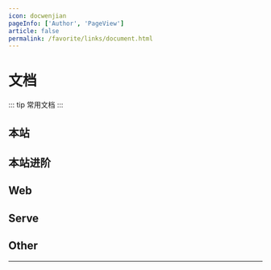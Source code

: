 ```yaml
---
icon: docwenjian
pageInfo: ['Author', 'PageView']
article: false
permalink: /favorite/links/document.html
---
```


# 文档

::: tip 常用文档
:::

## <MyIcon name="zhanzhang" /> 本站

<VPCard
  title="Markdown 是一种轻量级标记语言，它允许人们使用易读易写的纯文本格式编写文档，Markdown文件的后缀名便是“.md”。"
  desc="Markdown 是一种轻量级标记语言，它允许人们使用易读易写的纯文本格式编写文档，Markdown文件的后缀名便是“.md”。"
  logo="https://code.visualstudio.com/assets/icons/file-icons/markdown.svg"
  link="https://markdown.com.cn/"
/>

<VPCard
  title="Vue 驱动的静态网站生成器"
  desc="Vue 驱动的静态网站生成器"
  logo="https://v2.vuepress.vuejs.org/images/hero.png"
  link="https://v2.vuepress.vuejs.org"
/>

<VPCard
  title="一个具有强大功能的 vuepress 主题✨"
  desc="一个具有强大功能的 vuepress 主题✨"
  logo="https://theme-hope-assets.vuejs.press/logo.svg"
  link="https://theme-hope.vuejs.press"
/>

## <MyIcon name="bokex" /> 本站进阶

<VPCard
  title="🍭 一款很漂亮的 HTML5 播放器"
  desc="🍭 一款很漂亮的 HTML5 播放器"
  logo="https://camo.githubusercontent.com/945862845a2aa812b8cf50b9238b74524cb8e87b7420b647f37e69d968e09d40/68747470733a2f2f692e696d6775722e636f6d2f4c6e50765a764f2e706e67"
  link="https://aplayer.js.org"
/>

<VPCard
  title="一款简洁、安全的评论系统。"
  desc="一款简洁、安全的评论系统。"
  logo="https://waline.js.org/logo.png"
  link="https://waline.js.org/"
/>

<VPCard
  title="国内功能很强大且图标内容很丰富的矢量图标库，提供矢量图标下载、在线存储、格式转换等功能。"
  desc="国内功能很强大且图标内容很丰富的矢量图标库，提供矢量图标下载、在线存储、格式转换等功能。"
  logo="https://img.alicdn.com/imgextra/i4/O1CN01Z5paLz1O0zuCC7osS_!!6000000001644-55-tps-83-82.svg"
  link="https://www.iconfont.cn/"
/>

<VPCard
  title="易学易用，性能出色，适用场景丰富的 Web 前端框架。"
  desc="易学易用，性能出色，适用场景丰富的 Web 前端框架。"
  logo="https://cdn.docschina.org/home/logo/vue.svg"
  link="https://cn.vuejs.org"
/>

<VPCard
  title="MDN Web Docs站点提供了关于开放Web技术的信息，包括HTML、CSS和用于Web站点和渐进式Web应用程序的api。"
  desc="MDN Web Docs站点提供了关于开放Web技术的信息，包括HTML、CSS和用于Web站点和渐进式Web应用程序的api。"
  logo="https://developer.mozilla.org/apple-touch-icon.6803c6f0.png"
  link="https://developer.mozilla.org"
/>

<VPCard
  title="JavaScript的超集。"
  desc="JavaScript的超集。"
  logo="https://bosens-china.github.io/Typescript-manual/favicon.png"
  link="https://bosens-china.github.io/Typescript-manual/"
/>

<VPCard
  title="Sass 是世界上最成熟、稳定、强大的专业级 CSS 扩展语言。"
  desc="Sass 是世界上最成熟、稳定、强大的专业级 CSS 扩展语言。"
  logo="https://www.sasscss.com/assets/img/logos/logo.svg"
  link="https://www.sasscss.com/"
/>

<VPCard
  title="高性能、可扩展、易部署、易使用，存储数据非常方便"
  desc="高性能、可扩展、易部署、易使用，存储数据非常方便"
  logo="/img/logo-mongodb.png"
  link="https://docs.mongoing.com/"
/>

<VPCard
  title="世界最大的程序员聚集地。"
  desc="世界最大的程序员聚集地。"
  logo="https://github.com/fluidicon.png"
  link="https://github.com/"
/>

<VPCard
  title="免费开源的超强大的编辑器。"
  desc="免费开源的超强大的编辑器。"
  logo="https://code.visualstudio.com/apple-touch-icon.png"
  link="https://code.visualstudio.com"
/>

## <MyIcon name="web" /> Web

<VPCard
  title="一个基于 JavaScript 的开源可视化图表库"
  desc="一个基于 JavaScript 的开源可视化图表库"
  logo="https://echarts.apache.org/zh/images/favicon.png"
  link="https://echarts.apache.org/"
/>

## <MyIcon name="cloud-server" /> Serve

<VPCard
  title="Golang中文社区,包括 golang 的最新安装包下载。"
  desc="Golang中文社区,包括 golang 的最新安装包下载。"
  logo="/img/golang.jpg"
  link="https://studygolang.com/"
/>

## <MyIcon name="other" /> Other

<VPCard
  title="处理时间的 js 工具,Moment.js 的 2kB 轻量化方案"
  desc="处理时间的 js 工具,Moment.js 的 2kB 轻量化方案"
  logo="https://day.js.org/img/logo.png"
  link="https://day.js.org/"
/>

---
